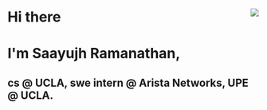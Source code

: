 # Hi there <img style="float:right" src="images/tenor.gif">
# I'm Saayujh Ramanathan, 
## cs @ UCLA, swe intern @ Arista Networks, UPE @ UCLA.
